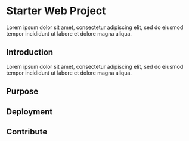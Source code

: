 # Starter Web Project

Lorem ipsum dolor sit amet, consectetur adipiscing elit, sed do eiusmod tempor incididunt ut labore et dolore magna aliqua.
## Introduction

Lorem ipsum dolor sit amet, consectetur adipiscing elit, sed do eiusmod tempor incididunt ut labore et dolore magna aliqua.

## Purpose

## Deployment

## Contribute

